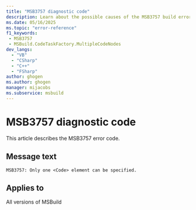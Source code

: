 ```yaml
---
title: "MSB3757 diagnostic code"
description: Learn about the possible causes of the MSB3757 build error, and get troubleshooting tips.
ms.date: 05/16/2025
ms.topic: "error-reference"
f1_keywords:
 - MSB3757
 - MSBuild.CodeTaskFactory.MultipleCodeNodes
dev_langs:
  - "VB"
  - "CSharp"
  - "C++"
  - "FSharp"
author: ghogen
ms.author: ghogen
manager: mijacobs
ms.subservice: msbuild
---
```


# MSB3757 diagnostic code

<!-- :::ErrorDefinitionDescription::: -->
<!-- :::editable-content name="introDescription"::: -->
This article describes the MSB3757 error code.
<!-- :::editable-content-end::: -->

## Message text

<!-- :::editable-content name="messageText"::: -->
`MSB3757: Only one <Code> element can be specified.`
<!-- :::editable-content-end::: -->
<!-- MSB3757: Only one <Code> element can be specified. -->

<!-- :::editable-content name="postOutputDescription"::: -->
<!--
{StrBegin="MSB3757: "}
-->
<!-- :::editable-content-end::: -->
<!-- :::ErrorDefinitionDescription-end::: -->

## Applies to

All versions of MSBuild

